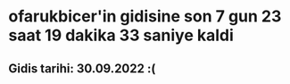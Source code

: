 # ofarukbicer'in gidisine son 7 gun 23 saat 19 dakika 33 saniye kaldi

## Gidis tarihi: 30.09.2022 :(